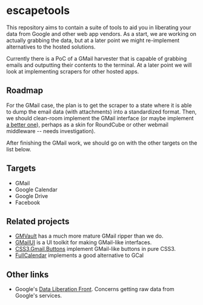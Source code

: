 escapetools
===========
This repository aims to contain a suite of tools to aid you in liberating your data from Google and other web app vendors. As a start, we are working on actually grabbing the data, but at a later point we might re-implement alternatives to the hosted solutions.

Currently there is a PoC of a GMail harvester that is capable of grabbing emails and outputting their contents to the terminal. At a later point we will look at implementing scrapers for other hosted apps.

Roadmap
-------
For the GMail case, the plan is to get the scraper to a state where it is able to dump the email data (with attachments) into a standardized format. Then, we should clean-room implement the GMail interface (or maybe implement [a better one](http://www.vanschneider.com/work/mail/)), perhaps as a skin for RoundCube or other webmail middleware -- needs investigation).

After finishing the GMail work, we should go on with the other targets on the list below.

Targets
-------
* GMail
* Google Calendar
* Google Drive
* Facebook

Related projects
----------------
* [GMVault](https://github.com/gaubert/gmvault) has a much more mature GMail ripper than we do.
* [GMailUI](https://github.com/joscha/gmailui) is a UI toolkit for making GMail-like interfaces.
* [CSS3.Gmail.Buttons](https://github.com/AdamWhitcroft/CSS3.Gmail.Buttons) implement GMail-like buttons in pure CSS3.
* [FullCalendar](http://arshaw.com/fullcalendar/) implements a good alternative to GCal

Other links
-----------
* Google's [Data Liberation Front](http://www.dataliberation.org/). Concerns getting raw data from Google's services. 
